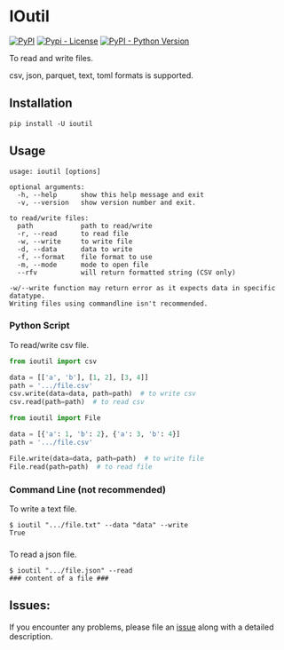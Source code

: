 # IOutil

[![PyPI](https://img.shields.io/pypi/v/ioutil)](https://pypi.python.org/pypi/ioutil)
[![Pypi - License](https://img.shields.io/github/license/codesrg/ioutil)](https://github.com/codesrg/ioutil/blob/main/LICENSE)
[![PyPI - Python Version](https://img.shields.io/pypi/pyversions/ioutil?color=red)](https://pypi.python.org/pypi/ioutil)

To read and write files.

csv, json, parquet, text, toml formats is supported.

## Installation

`pip install -U ioutil`

## Usage

```
usage: ioutil [options]

optional arguments:
  -h, --help      show this help message and exit
  -v, --version   show version number and exit.

to read/write files:
  path            path to read/write
  -r, --read      to read file
  -w, --write     to write file
  -d, --data      data to write
  -f, --format    file format to use
  -m, --mode      mode to open file
  --rfv           will return formatted string (CSV only)

-w/--write function may return error as it expects data in specific datatype.
Writing files using commandline isn't recommended.
```

### Python Script

To read/write csv file.

```python
from ioutil import csv

data = [['a', 'b'], [1, 2], [3, 4]]
path = '.../file.csv'
csv.write(data=data, path=path)  # to write csv
csv.read(path=path)  # to read csv
```

```python
from ioutil import File

data = [{'a': 1, 'b': 2}, {'a': 3, 'b': 4}]
path = '.../file.csv'

File.write(data=data, path=path)  # to write file
File.read(path=path)  # to read file
```

### Command Line (not recommended)

To write a text file.

```
$ ioutil ".../file.txt" --data "data" --write
True
```

###

To read a json file.

```
$ ioutil ".../file.json" --read
### content of a file ###
```

## Issues:

If you encounter any problems, please file an [issue](https://github.com/codesrg/ioutil/issues) along with a detailed
description.
